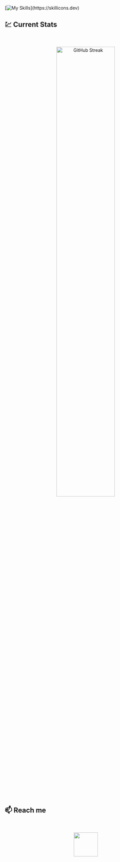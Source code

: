[![My Skills](https://skillicons.dev/icons?i=react,js,tailwind,html,css,figma,)](https://skillicons.dev)



## :chart: Current Stats

<br />
<p align="center">
  <img width="60%" src="https://github-readme-streak-stats.herokuapp.com?user=searchsakib&theme=gruvbox-duo" alt="GitHub Streak" />
</p>

## :mailbox: Reach me

<br />

[<p align="center"><img height="75" src="https://github.com/mir-hussain/mir-hussain/blob/main/images/icons/Linkedin.png">](https://www.linkedin.com/in/searchsakib)

<br />
